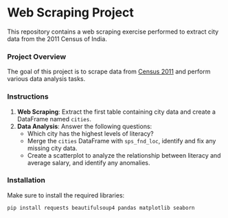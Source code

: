 # Web Scraping Project
This repository contains a web scraping exercise performed to extract city data from the 2011 Census of India.

### Project Overview
The goal of this project is to scrape data from [Census 2011](https://www.census2011.co.in/city.php) and perform various data analysis tasks.

### Instructions
1. **Web Scraping**: Extract the first table containing city data and create a DataFrame named `cities`.
2. **Data Analysis**: Answer the following questions:
   - Which city has the highest levels of literacy?
   - Merge the `cities` DataFrame with `sps_fnd_loc`, identify and fix any missing city data.
   - Create a scatterplot to analyze the relationship between literacy and average salary, and identify any anomalies.

### Installation
Make sure to install the required libraries:
```bash
pip install requests beautifulsoup4 pandas matplotlib seaborn
